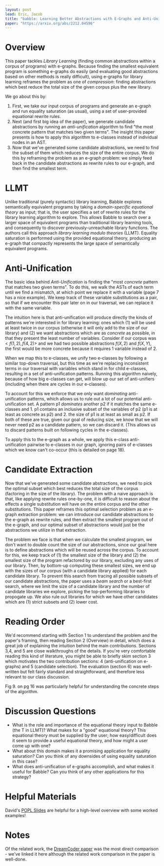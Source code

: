 ```yaml
---
layout: post
lead: Eric, Jacob
title: "babble: Learning Better Abstractions with E-Graphs and Anti-Unification"
paper: "https://arxiv.org/abs/2212.04596"
---
```


# Overview

This paper tackles _Library Learning_ (finding common abstractions within a corpus of programs) with e-graphs. Because finding the smallest equivalent program is something e-graphs do easily (and evaluating good abstractions based on other methods is really difficult), using e-graphs for library learning reframes the problem as one of _compression_: finding abstractions which best reduce the total size of the given corpus plus the new library. 

We go about this by:

1. First, we take our input corpus of programs and generate an e-graph and run equality saturation (as usual), using a set of user-provided equational rewrite rules.
2. Next (and first big idea of the paper), we generate candidate abstractions by running an _anti-unification_ algorithm to find "the most concrete pattern that matches two given terms". The insight this paper presents is how to apply this algorithm to e-classes instead of individual nodes in an AST.
3. Now that we've generated some candidate abstractions, we need to find the subset of them which reduces the size of the entire corpus. We do this by reframing the problem as an e-graph problem: we simply feed back in the candidate abstractions as rewrite rules to our e-graph, and then find the smallest term.

# LLMT

Unlike traditional (purely syntactic) library learning, Babble explores semantically equivalent programs by taking a _domain-specific equational theory_ as input; that is, the user specifies a set of rewrite rules for the library learning algorithm to explore. This allows Babble to search over a larger space of equivalent programs than traditional library learning tools, and consequently to discover previously-unreachable library functions. The authors call this approach _library learning modulo theories_ (LLMT). Equality saturation is performed using the provided equational theory, producing an e-graph that compactly represents the large space of semantically equivalent programs.

# Anti-Unification

The basic idea behind _Anti-Unification_ is finding the "most _concrete_ pattern that matches two given terms". To do this, we walk the ASTs of each term until we find a mismatch, at which point we replace it with a variable (page 7 has a nice example). We keep track of these variable substitutions as a pair, so that if we encounter this pair later on in our traversal, we can replace it with the same variable. 

The intuition here is that anti-unification will produce directly the kinds of patterns we're interested in for library learning: ones which (1) will be used at least twice in our corpus (otherwise it will only add to the size of our library) and (2) we want abstractions which are as _concrete_ as possible, in that they present the least number of variables. Consider if our corpus was $<{f(1,2), f(4,2)}>$ and we had two possible abstractions $f(X,2)$ and $f(X,Y)$, the first would be more concrete because it requires 1 variable instead of 2. 

When we map this to e-classes, we unify two e-classes by following a similar top-down traversal, but this time as we're replacing inconsistent terms in our traversal with variables which stand in for child e-classes, resulting in a set of anti-unification patterns. Running this algorithm naively, because of how big e-classes can get, will blow up our set of anti-unifiers (including when there are cycles in our e-classes). 

To account for this we enforce that we only want _dominating_ anti-unification patterns, which allows us to rule out a lot of our potential anti-unification set. A pattern p1 _dominates_ another p2 if it matches the same e-classes and 1. p1 contains an inclusive subset of the variables of p2 (p1 is at least as concrete as p2) and 2. the size of p1 is at least as small as p2. If both of these are true, given our goal of reducing size, we know that we will never need p2 as a candidate pattern, so we can discard it. (This allows us to discard patterns built on following cycles in the e-classes). 

To apply this to the e-graph as a whole, we apply this e-class anti-unification pairwise to e-classes in our graph, ignoring pairs of e-classes which we know can't co-occur (this is detailed on page 18). 

# Candidate Extraction

Now that we've generated some candidate abstractions, we need to pick the optimal subset which best reduces the total size of the corpus (factoring in the size of the library). The problem with a naive approach is that, like applying rewrite rules one-by-one, it is difficult to reason about the effects a single substitution will have on the entire corpus and the other substitutions. This paper reframes this optimal selection problem as an e-graph extraction problem: we can introduce our candidate abstractions to the e-graph as rewrite rules, and then extract the smallest program out of the e-graph, and our optimal subset of abstractions would just be the abstractions we utilize in that extraction. 

The problem we face is that when we calculate the smallest program, we don't want to double count the size of our abstractions, since our goal here is to define abstractions which will be reused across the corpus. To account for this, we keep track of (1) the smallest size of the library and (2) the smallest size of the program refactored by our library, excluding any uses of our library. Then, by bottom-up computing these smallest sizes, we end up with the sizes of our corpus (with a candidate library applied) for each candidate library. To prevent this search from tracing all possible subsets of our candidate abstractions, the paper uses a _beam search_ or a best-first search, where we limit the size of a candidate library and the number of candidate libraries we explore, picking the top-performing libraries to propogate up. We also rule out libraries for which we have other candidates which are (1) strict subsets and (2) lower cost. 

# Reading Order
We'd recommend starting with Section 1 to understand the problem and the paper's framing, then reading Section 2 (Overview) in detail, which does a great job of explaining the intuition behind the main contributions. Sections 3,4, and 5 are close walkthroughs of the details. If you're very comfortable reading this kind of literature, you might be able to briefly skim section 3 which motivates the two contribution sections: 4 (anti-unification on e-graphs) and 5 (candidate selection). The evaluation (section 6) was well-written but felt fairly standard and straightforward, and therefore less relevant to our class discussion.  

Fig 9. on pg 16 was particularly helpful for understanding the concrete steps of the algorithm. 

# Discussion Questions

- What is the role and importance of the equational theory input to Babble (the T in LLMT)? What makes for a "good" equational theory? This equational theory must be supplied by the user; how easy/difficult does it seem to provide a useful equational theory, and how might a user come up with one?
- What about this domain makes it a promising application for equality saturation? Can you think of any downsides of using equality saturation in this case?
- What does anti-unification of e-graphs accomplish, and what makes it useful for Babble? Can you think of any other applications for this strategy?

# Helpful Materials
David's [POPL Slides](https://cao.sh/static/babble%20popl.key) are helpful for a high-level overview with some worked examples!

# Notes
Of the related work, the [DreamCoder paper](https://dl-acm-org.libproxy.berkeley.edu/doi/pdf/10.1145/3453483.3454080) was the most direct comparison - we've linked it here although the related work comparison in the paper is well-done. 
